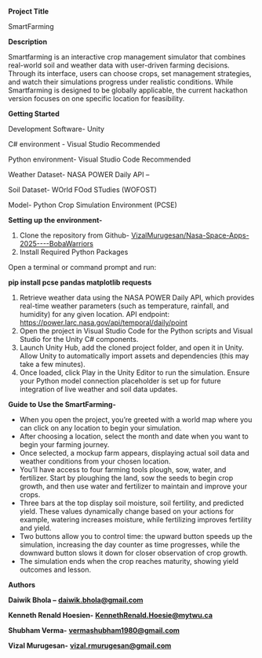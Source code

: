 **Project Title**

SmartFarming

**Description**

Smartfarming is an interactive crop management simulator that combines real-world soil and weather data with user-driven farming decisions. Through its interface, users can choose crops, set management strategies, and watch their simulations progress under realistic conditions. While Smartfarming is designed to be globally applicable, the current hackathon version focuses on one specific location for feasibility.

**Getting Started**

Development Software- Unity

C# environment - Visual Studio Recommended

Python environment- Visual Studio Code Recommended

Weather Dataset- NASA POWER Daily API –

Soil Dataset- WOrld FOod STudies (WOFOST)

Model- Python Crop Simulation Environment (PCSE)

**Setting up the environment-**

1. Clone the repository from Github- [VizalMurugesan/Nasa-Space-Apps-2025----BobaWarriors](https://github.com/VizalMurugesan/Nasa-Space-Apps-2025----BobaWarriors/tree/main)
2. Install Required Python Packages

Open a terminal or command prompt and run:

**pip install pcse pandas matplotlib requests**

1. Retrieve weather data using the NASA POWER Daily API, which provides real-time weather parameters (such as temperature, rainfall, and humidity) for any given location.
   API endpoint:
   <https://power.larc.nasa.gov/api/temporal/daily/point>
2. Open the project in Visual Studio Code for the Python scripts and Visual Studio for the Unity C# components.
3. Launch Unity Hub, add the cloned project folder, and open it in Unity. Allow Unity to automatically import assets and dependencies (this may take a few minutes).
4. Once loaded, click Play in the Unity Editor to run the simulation. Ensure your Python model connection placeholder is set up for future integration of live weather and soil data updates.

**Guide to Use the SmartFarming-**

* When you open the project, you’re greeted with a world map where you can click on any location to begin your simulation.
* After choosing a location, select the month and date when you want to begin your farming journey.
* Once selected, a mockup farm appears, displaying actual soil data and weather conditions from your chosen location.
* You’ll have access to four farming tools plough, sow, water, and fertilizer. Start by ploughing the land, sow the seeds to begin crop growth, and then use water and fertilizer to maintain and improve your crops.
* Three bars at the top display soil moisture, soil fertility, and predicted yield. These values dynamically change based on your actions for example, watering increases moisture, while fertilizing improves fertility and yield.
* Two buttons allow you to control time: the upward button speeds up the simulation, increasing the day counter as time progresses, while the downward button slows it down for closer observation of crop growth.
* The simulation ends when the crop reaches maturity, showing yield outcomes and lesson.

**Authors**

**Daiwik Bhola –** **daiwik.bhola@gmail.com**

**Kenneth Renald Hoesien-** **KennethRenald.Hoesie@mytwu.ca**

**Shubham Verma-** **vermashubham1980@gmail.com**

**Vizal Murugesan-** **vizal.rmurugesan@gmail.com**
